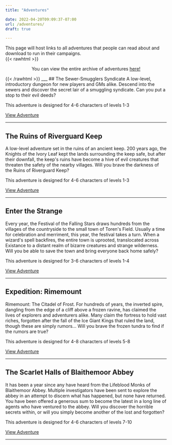```yaml
---
title: "Adventures"

date: 2022-04-20T09:09:37-07:00
url: /adventures/
draft: true

---
```

This page will host links to all adventures that people can read about and download to run in their campaigns. \
{{< rawhtml >}}
<p style="text-align: center;">
  You can view the entire archive of adventures <a class="link" href="/adventures-archive">here!</a>
</p>
{{< /rawhtml >}}
___
## The Sewer-Smugglers Syndicate
A low-level, introductory dungeon for new players and GMs alike. Descend into the sewers and discover the secret lair of a smuggling syndicate. Can you put a stop to their evil deeds?

This adventure is designed for 4-6 characters of levels 1-3

[View Adventure](/adventures-archive/sewer-smugglers-syndicate)
___
## The Ruins of Riverguard Keep
A low-level adventure set in the ruins of an ancient keep. 200 years ago, the Knights of the Ivory Leaf kept the lands surrounding the keep safe, but after their downfall, the keep's ruins have become a hive of evil creatures that threaten the safety of the nearby villages. Will you brave the darkness of the Ruins of Riverguard Keep?

This adventure is designed for 4-6 characters of levels 1-3

[View Adventure](/adventures-archive/ruins-of-riverguard-keep)
___
## Enter the Strange
Every year, the Festival of the Falling Stars draws hundreds from the villages of the countryside to the small town of Toren's Field. Usually a time for celebration and merriment, this year, the festival takes a turn. When a wizard's spell backfires, the entire town is uprooted, translocated across Existance to a distant realm of bizarre creatures and strange wilderness. Will you be able to save the town and bring everyone back home safely?

This adventure is designed for 3-6 characters of levels 1-4

[View Adventure](/adventures-archive/enter-the-strange)
___
## Expedition: Rimemount
Rimemount: The Citadel of Frost. For hundreds of years, the inverted spire, dangling from the edge of a cliff above a frozen ravine, has claimed the lives of explorers and adventurers alike. Many claim the fortress to hold vast riches, forgotten after the fall of the Ice Giant Kings that ruled the land, though these are simply rumors... Will you brave the frozen tundra to find if the rumors are true?

This adventure is designed for 4-8 characters of levels 5-8

[View Adventure](/adventures-archive/expedition-rimemount)
___
## The Scarlet Halls of Blaithemoor Abbey
It has been a year since any have heard from the Lifeblood Monks of Blaithemoor Abbey. Multiple investigators have been sent to explore the abbey in an attempt to discern what has happened, but none have returned. You have been offered a generous sum to become the latest in a long line of agents who have ventured to the abbey. Will you discover the horrible secrets within, or will you simply become another of the lost and forgotten?

This adventure is designed for 4-6 characters of levels 7-10

[View Adventure](/adventures-archive/scarlet-halls)
___
